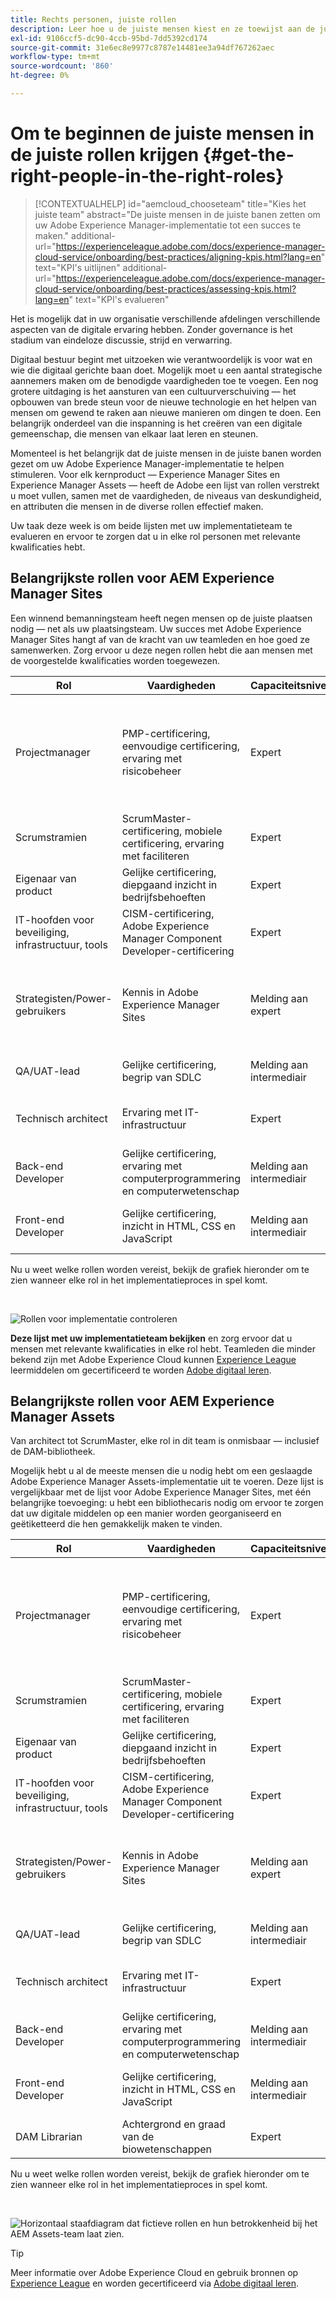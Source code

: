 ```yaml
---
title: Rechts personen, juiste rollen
description: Leer hoe u de juiste mensen kiest en ze toewijst aan de juiste rollen voor uw project.
exl-id: 9106ccf5-dc90-4ccb-95bd-7dd5392cd174
source-git-commit: 31e6ec8e9977c8787e14481ee3a94df767262aec
workflow-type: tm+mt
source-wordcount: '860'
ht-degree: 0%

---
```


# Om te beginnen de juiste mensen in de juiste rollen krijgen {#get-the-right-people-in-the-right-roles}

>[!CONTEXTUALHELP]
>id="aemcloud_chooseteam"
>title="Kies het juiste team"
>abstract="De juiste mensen in de juiste banen zetten om uw Adobe Experience Manager-implementatie tot een succes te maken."
>additional-url="https://experienceleague.adobe.com/docs/experience-manager-cloud-service/onboarding/best-practices/aligning-kpis.html?lang=en" text="KPI&#39;s uitlijnen"
>additional-url="https://experienceleague.adobe.com/docs/experience-manager-cloud-service/onboarding/best-practices/assessing-kpis.html?lang=en" text="KPI&#39;s evalueren"

Het is mogelijk dat in uw organisatie verschillende afdelingen verschillende aspecten van de digitale ervaring hebben. Zonder governance is het stadium van eindeloze discussie, strijd en verwarring.

Digitaal bestuur begint met uitzoeken wie verantwoordelijk is voor wat en wie die digitaal gerichte baan doet. Mogelijk moet u een aantal strategische aannemers maken om de benodigde vaardigheden toe te voegen. Een nog grotere uitdaging is het aansturen van een cultuurverschuiving — het opbouwen van brede steun voor de nieuwe technologie en het helpen van mensen om gewend te raken aan nieuwe manieren om dingen te doen. Een belangrijk onderdeel van die inspanning is het creëren van een digitale gemeenschap, die mensen van elkaar laat leren en steunen.

Momenteel is het belangrijk dat de juiste mensen in de juiste banen worden gezet om uw Adobe Experience Manager-implementatie te helpen stimuleren. Voor elk kernproduct — Experience Manager Sites en Experience Manager Assets — heeft de Adobe een lijst van rollen verstrekt u moet vullen, samen met de vaardigheden, de niveaus van deskundigheid, en attributen die mensen in de diverse rollen effectief maken.

Uw taak deze week is om beide lijsten met uw implementatieteam te evalueren en ervoor te zorgen dat u in elke rol personen met relevante kwalificaties hebt.

## **Belangrijkste rollen voor AEM Experience Manager Sites**

Een winnend bemanningsteam heeft negen mensen op de juiste plaatsen nodig — net als uw plaatsingsteam. Uw succes met Adobe Experience Manager Sites hangt af van de kracht van uw teamleden en hoe goed ze samenwerken. Zorg ervoor u deze negen rollen hebt die aan mensen met de voorgestelde kwalificaties worden toegewezen.

| Rol | Vaardigheden | Capaciteitsniveau | Kwaliteit |
|--- |--- |--- |--- |
| Projectmanager | PMP-certificering, eenvoudige certificering, ervaring met risicobeheer | Expert | Eerlijk, consistent, verantwoordelijk, georganiseerd, positief, acceptabel, bereid om verandering te omarmen |
| Scrumstramien | ScrumMaster-certificering, mobiele certificering, ervaring met faciliteren | Expert | Consistent, creatief |
| Eigenaar van product | Gelijke certificering, diepgaand inzicht in bedrijfsbehoeften | Expert | Evenwichtig, zeker |
| IT-hoofden voor beveiliging, infrastructuur, tools | CISM-certificering, Adobe Experience Manager Component Developer-certificering | Expert | Gedetailleerd |
| Strategisten/Power-gebruikers | Kennis in Adobe Experience Manager Sites | Melding aan expert | Gelijkaardig, nieuwsgierig, grondig, open, bereid om verandering te omarmen, samenwerkend |
| QA/UAT-lead | Gelijke certificering, begrip van SDLC | Melding aan intermediair | Gedetailleerd, processtation, consistent |
| Technisch architect | Ervaring met IT-infrastructuur | Expert | Gedetailleerd, op processen gebaseerd, consistent |
| Back-end Developer | Gelijke certificering, ervaring met computerprogrammering en computerwetenschap | Melding aan intermediair | Gedetailleerd, op processen gebaseerd, consistent |
| Front-end Developer | Gelijke certificering, inzicht in HTML, CSS en JavaScript | Melding aan intermediair | Gedetailleerd, op processen gebaseerd, consistent |

Nu u weet welke rollen worden vereist, bekijk de grafiek hieronder om te zien wanneer elke rol in het implementatieproces in spel komt.

<br>

![Rollen voor implementatie controleren](assets/team_involvement.png)

**Deze lijst met uw implementatieteam bekijken** en zorg ervoor dat u mensen met relevante kwalificaties in elke rol hebt. Teamleden die minder bekend zijn met Adobe Experience Cloud kunnen [Experience League](https://experienceleague.adobe.com/#recommended/solutions/experience-manager) leermiddelen om gecertificeerd te worden [Adobe digitaal leren](https://learning.adobe.com/certification.html).

## **Belangrijkste rollen voor AEM Experience Manager Assets**

Van architect tot ScrumMaster, elke rol in dit team is onmisbaar — inclusief de DAM-bibliotheek.

Mogelijk hebt u al de meeste mensen die u nodig hebt om een geslaagde Adobe Experience Manager Assets-implementatie uit te voeren. Deze lijst is vergelijkbaar met de lijst voor Adobe Experience Manager Sites, met één belangrijke toevoeging: u hebt een bibliothecaris nodig om ervoor te zorgen dat uw digitale middelen op een manier worden georganiseerd en geëtiketteerd die hen gemakkelijk maken te vinden.

| Rol | Vaardigheden | Capaciteitsniveau | Kwaliteit |
|--- |--- |--- |--- |
| Projectmanager | PMP-certificering, eenvoudige certificering, ervaring met risicobeheer | Expert | Eerlijk, consistent, verantwoordelijk, georganiseerd, positief, acceptabel, bereid om verandering te omarmen |
| Scrumstramien | ScrumMaster-certificering, mobiele certificering, ervaring met faciliteren | Expert | Consistent, creatief |
| Eigenaar van product | Gelijke certificering, diepgaand inzicht in bedrijfsbehoeften | Expert | Evenwichtig, zeker |
| IT-hoofden voor beveiliging, infrastructuur, tools | CISM-certificering, Adobe Experience Manager Component Developer-certificering | Expert | Gedetailleerd |
| Strategisten/Power-gebruikers | Kennis in Adobe Experience Manager Sites | Melding aan expert | Gelijkaardig, nieuwsgierig, grondig, open, bereid om verandering te omarmen, samenwerkend |
| QA/UAT-lead | Gelijke certificering, begrip van SDLC | Melding aan intermediair | Gedetailleerd, processtation, consistent |
| Technisch architect | Ervaring met IT-infrastructuur | Expert | Gedetailleerd, op processen gebaseerd, consistent |
| Back-end Developer | Gelijke certificering, ervaring met computerprogrammering en computerwetenschap | Melding aan intermediair | Gedetailleerd, op processen gebaseerd, consistent |
| Front-end Developer | Gelijke certificering, inzicht in HTML, CSS en JavaScript | Melding aan intermediair | Gedetailleerd, op processen gebaseerd, consistent |
| DAM Librarian | Achtergrond en graad van de biowetenschappen | Expert | Gedetailleerd, procesgestuurd, geordend |

Nu u weet welke rollen worden vereist, bekijk de grafiek hieronder om te zien wanneer elke rol in het implementatieproces in spel komt.

<br>

![Horizontaal staafdiagram dat fictieve rollen en hun betrokkenheid bij het AEM Assets-team laat zien.](/help/overview/assets/team_involvement2.png)

>[!TIP]
>
> Meer informatie over Adobe Experience Cloud en gebruik bronnen op [Experience League](https://experienceleague.adobe.com/#recommended/solutions/experience-manager) en worden gecertificeerd via [Adobe digitaal leren](https://learning.adobe.com/certification.html).

